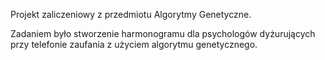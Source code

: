 Projekt zaliczeniowy z przedmiotu Algorytmy Genetyczne.

Zadaniem było stworzenie harmonogramu dla psychologów dyżurujących przy telefonie zaufania z użyciem algorytmu genetycznego.
